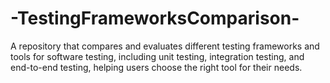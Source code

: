 # -TestingFrameworksComparison-
A repository that compares and evaluates different testing frameworks and tools for software testing, including unit testing, integration testing, and end-to-end testing, helping users choose the right tool for their needs.
